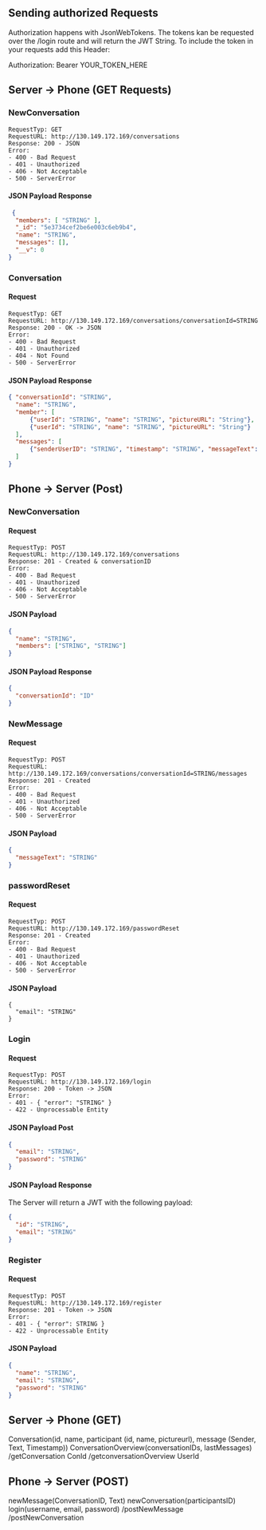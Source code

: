 ## Sending authorized Requests

Authorization happens with JsonWebTokens.
The tokens kan be requested over the /login route and will return the JWT String.
To include the token in your requests add this Header:

Authorization: Bearer YOUR_TOKEN_HERE

## Server -> Phone (GET Requests)

### NewConversation
```
RequestTyp: GET
RequestURL: http://130.149.172.169/conversations
Response: 200 - JSON
Error:
- 400 - Bad Request
- 401 - Unauthorized
- 406 - Not Acceptable
- 500 - ServerError
```

#### JSON Payload Response

```json
 {
  "members": [ "STRING" ],
  "_id": "5e3734cef2be6e003c6eb9b4",
  "name": "STRING",
  "messages": [],
  "__v": 0
}
```

### Conversation

#### Request

```
RequestTyp: GET
RequestURL: http://130.149.172.169/conversations/conversationId=STRING
Response: 200 - OK -> JSON
Error:
- 400 - Bad Request
- 401 - Unauthorized
- 404 - Not Found
- 500 - ServerError
```

#### JSON Payload Response
```json
{ "conversationId": "STRING",
  "name": "STRING",
  "member": [
      {"userId": "STRING", "name": "STRING", "pictureURL": "String"},
      {"userId": "STRING", "name": "STRING", "pictureURL": "String"}
  ],
  "messages": [
      {"senderUserID": "STRING", "timestamp": "STRING", "messageText": "STRING"}
  ]
}
```

## Phone -> Server (Post)

### NewConversation

#### Request
```
RequestTyp: POST
RequestURL: http://130.149.172.169/conversations
Response: 201 - Created & conversationID
Error:
- 400 - Bad Request
- 401 - Unauthorized
- 406 - Not Acceptable
- 500 - ServerError
```

#### JSON Payload
```json
{
  "name": "STRING",
  "members": ["STRING", "STRING"]
}
```

#### JSON Payload Response

```json
{
  "conversationId": "ID"
}
```

### NewMessage

#### Request
```
RequestTyp: POST
RequestURL: http://130.149.172.169/conversations/conversationId=STRING/messages
Response: 201 - Created 
Error:
- 400 - Bad Request
- 401 - Unauthorized
- 406 - Not Acceptable
- 500 - ServerError
```

#### JSON Payload

```json
{
  "messageText": "STRING"
}
```

### passwordReset

#### Request
```
RequestTyp: POST
RequestURL: http://130.149.172.169/passwordReset
Response: 201 - Created 
Error:
- 400 - Bad Request
- 401 - Unauthorized
- 406 - Not Acceptable
- 500 - ServerError
```

#### JSON Payload

```
{
  "email": "STRING"
}
```

### Login

#### Request
```
RequestTyp: POST
RequestURL: http://130.149.172.169/login
Response: 200 - Token -> JSON
Error:
- 401 - { "error": "STRING" }
- 422 - Unprocessable Entity
```

#### JSON Payload Post

```json
{
  "email": "STRING",
  "password": "STRING"
}
```

#### JSON Payload Response

The Server will return a JWT with the following payload:

```json
{
  "id": "STRING",
  "email": "STRING"
}
```

### Register

#### Request
```
RequestTyp: POST
RequestURL: http://130.149.172.169/register
Response: 201 - Token -> JSON
Error:
- 401 - { "error": STRING }
- 422 - Unprocessable Entity
```

#### JSON Payload

```json
{
  "name": "STRING",
  "email": "STRING",
  "password": "STRING"
}
```

## Server -> Phone (GET)

Conversation(id, name, participant (id, name, pictureurl), message (Sender, Text, Timestamp))
ConversationOverview(conversationIDs, lastMessages)
/getConversation ConId
/getconversationOverview UserId


## Phone -> Server (POST)

newMessage(ConversationID, Text)
newConversation(participantsID)
login(username, email, password)
/postNewMessage
/postNewConversation
